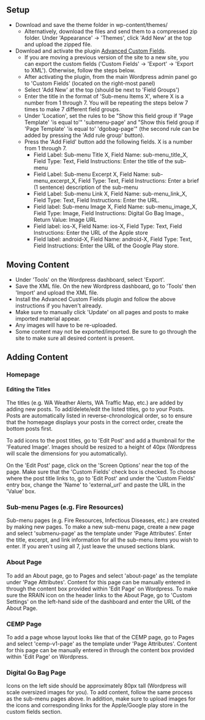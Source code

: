 ## Setup
* Download and save the theme folder in wp-content/themes/
  * Alternatively, download the files and send them to a compressed zip folder. Under 'Appearance' -> 'Themes', click 'Add New' at the top and upload the zipped file.
* Download and activate the plugin [Advanced Custom Fields](https://wordpress.org/plugins/advanced-custom-fields/).
  * If you are moving a previous version of the site to a new site, you can export the custom fields ('Custom Fields' -> 'Export' -> 'Export to XML'). Otherwise, follow the steps below.
  * After activating the plugin, from the main Wordpress admin panel go to 'Custom Fields' (located on the right-most panel)
  * Select 'Add New' at the top (should be next to 'Field Groups')
  * Enter the title in the format of 'Sub-menu Items X', where X is a number from 1 through 7. You will be repeating the steps below 7 times to make 7 different field groups.
  * Under 'Location', set the rules to be "Show this field group if 'Page Template' 'is equal to'" 'submenu-page' and "Show this field group if 'Page Template' 'is equal to' 'dgobag-page'" (the second rule can be added by pressing the 'Add rule group' button).
  * Press the 'Add Field' button add the following fields. X is a number from 1 through 7.
    * Field Label: Sub-menu Title X, Field Name: sub-menu_title_X, Field Type: Text, Field Instructions: Enter the title of the sub-menu
    * Field Label: Sub-menu Excerpt X, Field Name: sub-menu_excerpt_X, Field Type: Text, Field Instructions: Enter a brief (1 sentence) description of the sub-menu
    * Field Label: Sub-menu Link X, Field Name: sub-menu_link_X, Field Type: Text, Field Instructions: Enter the URL.
    * Field label: Sub-menu Image X, Field Name: sub-menu_image_X, Field Type: Image, Field Instructions: Digital Go Bag Image., Return Value: Image URL
    * Field label: ios-X, Field Name: ios-X, Field Type: Text, Field Instructions: Enter the URL of the Apple store
    * Field label: android-X, Field Name: android-X, Field Type: Text, Field Instructions: Enter the URL of the Google Play store.

## Moving Content
* Under 'Tools' on the Wordpress dashboard, select 'Export'.
* Save the XML file. On the new Wordpress dashboard, go to 'Tools' then 'Import' and upload the XML file.
* Install the Advanced Custom Fields plugin and follow the above instructions if you haven't already.
* Make sure to manually click 'Update' on all pages and posts to make imported material appear.
* Any images will have to be re-uploaded.
* Some content may not be exported/imported. Be sure to go through the site to make sure all desired content is present.

## Adding Content
### Homepage
#### Editing the Titles
The titles (e.g. WA Weather Alerts, WA Traffic Map, etc.) are added by adding new posts. To add/delete/edit the listed titles, go to your Posts. Posts are automatically listed in reverse-chronological order, so to ensure that the homepage displays your posts in the correct order, create the bottom posts first.

To add icons to the post titles, go to 'Edit Post' and add a thumbnail for the 'Featured Image'. Images should be resized to a height of 40px (Wordpress will scale the dimensions for you automatically).

On the 'Edit Post' page, click on the 'Screen Options' near the top of the page. Make sure that the 'Custom Fields' check box is checked. To choose where the post title links to, go to 'Edit Post' and under the 'Custom Fields' entry box, change the 'Name' to 'external_url' and paste the URL in the 'Value' box.

### Sub-menu Pages (e.g. Fire Resources)
Sub-menu pages (e.g. Fire Resources, Infectious Diseases, etc.) are created by making new pages. To make a new sub-menu page, create a new page and select 'submenu-page' as the template under 'Page Attributes'. Enter the title, excerpt, and link information for all the sub-menu items you wish to enter. If you aren't using all 7, just leave the unused sections blank.

### About Page
To add an About page, go to Pages and select 'about-page' as the template under 'Page Attributes'. Content for this page can be manually entered in through the content box provided within 'Edit Page' on Wordpress. To make sure the RRAIN icon on the header links to the About Page, go to 'Custom Settings' on the left-hand side of the dashboard and enter the URL of the About Page.

### CEMP Page
To add a page whose layout looks like that of the CEMP page, go to Pages and select 'cemp-v1-page' as the template under 'Page Attributes'. Content for this page can be manually entered in through the content box provided within 'Edit Page' on Wordpress.

### Digital Go Bag Page
Icons on the left side should be approximately 80px tall (Wordpress will scale oversized images for you). To add content, follow the same process as the sub-menu pages above. In addition, make sure to upload images for the icons and corresponding links for the Apple/Google play store in the custom fields section.
